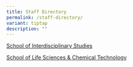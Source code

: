 ```yaml
---
title: Staff Directory
permalink: /staff-directory/
variant: tiptap
description: ""
---
```

<p></p>
<p><a href="/staffdirectory/is/" rel="noopener noreferrer nofollow" target="_blank">School of Interdisciplinary Studies</a>
</p>
<p><a href="/staffdirectory/lsct/" rel="noopener noreferrer nofollow" target="_blank">School of Life Sciences &amp; Chemical Technology</a>
</p>